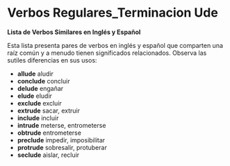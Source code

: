 # Verbos Regulares_Terminacion Ude



**Lista de Verbos Similares en Inglés y Español**

Esta lista presenta pares de verbos en inglés y español que comparten una raíz común y a menudo tienen significados relacionados. Observa las sutiles diferencias en sus usos:

*   **allude**    aludir
*   **conclude**    concluir
*   **delude**    engañar
*   **elude**    eludir
*   **exclude**    excluir
*   **extrude**    sacar, extruir
*   **include**    incluir
*   **intrude**    meterse, entrometerse
*   **obtrude**    entrometerse
*   **preclude**    impedir, imposibilitar
*   **protrude**    sobresalir, protuberar
*   **seclude**    aislar, recluir

